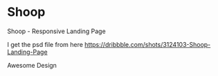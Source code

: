 # Shoop
Shoop - Responsive Landing Page

I get the psd file from here https://dribbble.com/shots/3124103-Shoop-Landing-Page

Awesome Design


